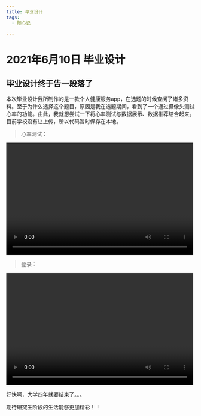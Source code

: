 ```yaml
---
title: 毕业设计
tags:
  - 随心记

---
```


# 2021年6月10日 毕业设计

## 毕业设计终于告一段落了

​	本次毕业设计我所制作的是一款个人健康服务app，在选题的时候查阅了诸多资料。至于为什么选择这个题目，原因是我在选题期间，看到了一个通过摄像头测试心率的功能。由此，我就想尝试一下将心率测试与数据展示、数据推荐结合起来。目前学校没有让上传，所以代码暂时保存在本地。

> 心率测试：

<video src="\assets\image\2021-06-10-0.mp4" controls="controls" width="500" height="300">您的浏览器不支持播放该视频！</video>

> 登录：

<video src="\assets\image\2021-06-10-1.mp4" controls="controls" width="500" height="300">您的浏览器不支持播放该视频！</video>

好快啊，大学四年就要结束了。。。

期待研究生阶段的生活能够更加精彩！！